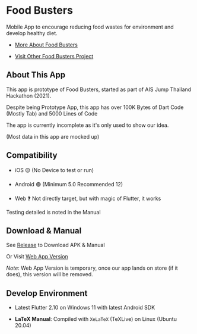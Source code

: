 # Food Busters

Mobile App to encourage reducing food wastes for environment and develop healthy diet.

- [More About Food Busters](https://github.com/Food-Busters)

- [Visit Other Food Busters Project](https://food-busters.github.io/)

## About This App

This app is prototype of Food Busters, started as part of AIS Jump Thailand Hackathon (2021).

Despite being Prototype App, this app has over 100K Bytes of Dart Code (Mostly Tab)
and 5000 Lines of Code

The app is currently incomplete as it's only used to show our idea.

(Most data in this app are mocked up)

## Compatibility

- iOS 🟡 (No Device to test or run)

- Android 🟢 (Minimum 5.0 Recommended 12)

- Web ❓ Not directly target, but with magic of Flutter, it works

Testing detailed is noted in the Manual

## Download & Manual

See [Release](https://github.com/Food-Busters/food_busters/releases) to Download APK & Manual

Or Visit [Web App Version](https://food-busters-web.vercel.app/)

*Note*: Web App Version is temporary, once our app lands on store (if it does),
this version will be removed.

## Develop Environment

- Latest Flutter 2.10 on Windows 11 with latest Android SDK

- **LaTeX Manual**: Compiled with `XeLaTeX` (TeXLive) on Linux (Ubuntu 20.04)
